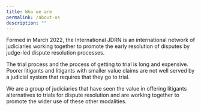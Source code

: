 ```yaml
---
title: Who we are
permalink: /about-us
description: ""
---
```


Formed in March 2022, the International JDRN is an international network of judiciaries working together to promote the early resolution of disputes by judge-led dispute resolution processes. 

The trial process and the process of getting to trial is long and expensive. Poorer litigants and litigants with smaller value claims are not well served by a judicial system that requires that they go to trial.

We are a group of judiciaries that have seen the value in offering litigants alternatives to trials for dispute resolution and are working together to promote the wider use of these other modalities.